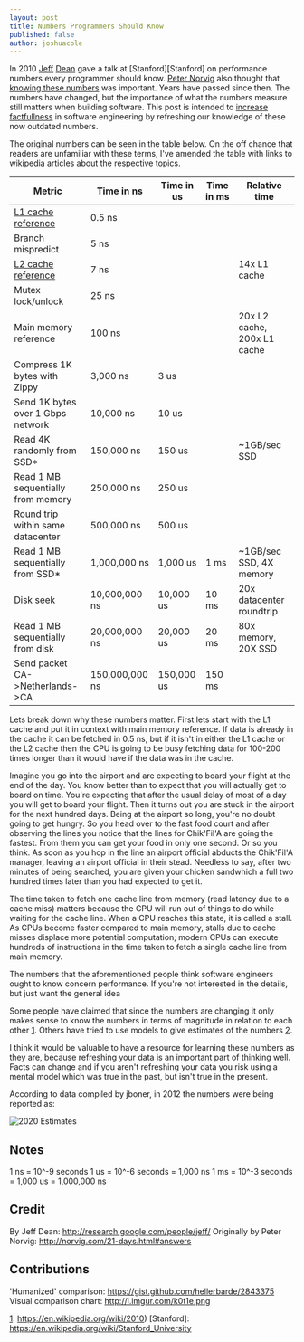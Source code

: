 ```yaml
---
layout: post
title: Numbers Programmers Should Know
published: false
author: joshuacole
---
```


In 2010 [Jeff][Wiki: Jeff] [Dean][Google: Jeff] gave a talk at [Stanford][Stanford] on 
performance numbers every programmer should know. [Peter Norvig][Wiki: Peter] also thought 
that [knowing these numbers][Answers: Peter] was important. Years have passed since then. 
The numbers have changed, but the importance of what the numbers measure still matters when 
building software. This post is intended to [increase factfullness][destiny instinct] in 
software engineering by refreshing our knowledge of these now outdated numbers. 

The original numbers can be seen in the table below. On the off chance that readers are 
unfamiliar with these terms, I've amended the table with links to wikipedia articles about 
the respective topics.

Metric                            | Time in ns       | Time in us  | Time in ms | Relative time
----------------------------------|------------------|-------------|------------|---------------
[L1 cache reference][wiki: cache] |           0.5 ns |             |            |
Branch mispredict                 |           5   ns |             |            |
[L2 cache reference][Wiki: cache] |           7   ns |             |            | 14x L1 cache
Mutex lock/unlock                 |          25   ns |             |            |
Main memory reference             |         100   ns |             |            | 20x L2 cache, 200x L1 cache
Compress 1K bytes with Zippy      |       3,000   ns |       3 us  |            |
Send 1K bytes over 1 Gbps network |      10,000   ns |      10 us  |            |
Read 4K randomly from SSD*        |     150,000   ns |     150 us  |            | ~1GB/sec SSD
Read 1 MB sequentially from memory|     250,000   ns |     250 us  |            |
Round trip within same datacenter |     500,000   ns |     500 us  |            |
Read 1 MB sequentially from SSD*  |   1,000,000   ns |   1,000 us  | 1 ms       |~1GB/sec SSD, 4X memory
Disk seek                         |  10,000,000   ns |  10,000 us  | 10 ms      |20x datacenter roundtrip
Read 1 MB sequentially from disk  |  20,000,000   ns |  20,000 us  | 20 ms      | 80x memory, 20X SSD
Send packet CA->Netherlands->CA   | 150,000,000   ns | 150,000 us  | 150 ms     |

Lets break down why these numbers matter. First lets start with the L1 cache and put it in context 
with main memory reference. If data is already in the cache it can be fetched in 0.5 ns, but if it 
isn't in either the L1 cache or the L2 cache then the CPU is going to be busy fetching data for 
100-200 times longer than it would have if the data was in the cache.

Imagine you go into the airport and are expecting to board your flight at the end of the day. You 
know better than to expect that you will actually get to board on time. You're expecting that after 
the usual delay of most of a day you will get to board your flight. Then it turns out you are stuck 
in the airport for the next hundred days. Being at the airport so long, you're no doubt going to get 
hungry. So you head over to the fast food court and after observing the lines you notice that the lines 
for Chik'Fil'A are going the fastest. From them you can get your food in only one second. Or so you think. 
As soon as you hop in the line an airport official abducts the Chik'Fil'A manager, leaving an airport 
official in their stead. Needless to say, after two minutes of being searched, you are given your chicken 
sandwhich a full two hundred times later than you had expected to get it.




The time taken to fetch one cache line from memory (read latency due to a cache miss) matters because the CPU will run out of things to do while waiting for the cache line. When a CPU reaches this state, it is called a stall. As CPUs become faster compared to main memory, stalls due to cache misses displace more potential computation; modern CPUs can execute hundreds of instructions in the time taken to fetch a single cache line from main memory.

The numbers that the aforementioned people think software engineers ought to know concern 
performance. If you're not interested in the details, but just want the general idea 


Some people have claimed that since the numbers are changing it only makes sense 
to know the numbers in terms of magnitude in relation to each other [1]. Others 
have tried to use models to give estimates of the numbers [2].

I think it would be valuable to have a resource for learning these numbers as they 
are, because refreshing your data is an important part of thinking well. Facts can 
change and if you aren't refreshing your data you risk using a mental model which 
was true in the past, but isn't true in the present.

According to data compiled by jboner, in 2012 the numbers were being reported as:




![2020 Estimates](/img/programming_numbers/model_estimate_2020.png)


Notes
-----

1 ns = 10^-9 seconds
1 us = 10^-6 seconds = 1,000 ns
1 ms = 10^-3 seconds = 1,000 us = 1,000,000 ns

Credit
------

By Jeff Dean:               <http://research.google.com/people/jeff/>
Originally by Peter Norvig: <http://norvig.com/21-days.html#answers>

Contributions
-------------

'Humanized' comparison:  <https://gist.github.com/hellerbarde/2843375>
Visual comparison chart: <http://i.imgur.com/k0t1e.png>


[1]: https://softwareengineering.stackexchange.com/questions/312485/how-can-jeff-deans-latency-numbers-every-programmer-should-know-be-accurate-i
[2]: https://colin-scott.github.io/personal_website/research/interactive_latency.html
[3]: https://gist.github.com/jboner/2841832

[1]: https://en.wikipedia.org/wiki/2010)
[Stanford]: https://en.wikipedia.org/wiki/Stanford_University

[Wiki: Jeff]: https://en.wikipedia.org/wiki/Jeff_Dean
[Google: Jeff]: https://research.google.com/people/jeff/

[Wiki: Peter]: https://en.wikipedia.org/wiki/Peter_Norvig
[Answers: Peter]: https://norvig.com/21-days.html#answers

[destiny instinct]: https://www.gapminder.org/factfulness/destiny/


[Wiki: cache]: https://en.wikipedia.org/wiki/CPU_cache